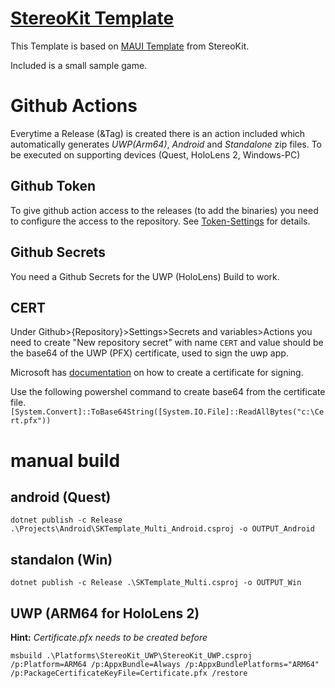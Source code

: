 # [StereoKit Template](https://stereokit.net/)
This Template is based on [MAUI Template](https://github.com/StereoKit/StereoKit.Templates/tree/main/templates/SKTemplate_Multi) from StereoKit.

Included is a small sample game.

# Github Actions
Everytime a Release (&Tag) is created there is an action included which automatically generates *UWP(Arm64)*, *Android* and *Standalone* zip files. To be executed on supporting devices (Quest, HoloLens 2, Windows-PC) 
## Github Token
To give github action access to the releases (to add the binaries) you need to configure the access to the repository. See [Token-Settings](https://github.com/settings/tokens?type=beta) for details.
## Github Secrets
You need a Github Secrets for the UWP (HoloLens) Build to work.
## CERT
Under Github>{Repository}>Settings>Secrets and variables>Actions you need to create "New repository secret" with name `CERT` and value should be the base64 of the UWP (PFX) certificate, used to sign the uwp app.

Microsoft has [documentation](https://learn.microsoft.com/en-gb/windows/msix/package/create-certificate-package-signing) on how to create a certificate for signing.

Use the following powershel command to create base64 from the certificate file.
`[System.Convert]::ToBase64String([System.IO.File]::ReadAllBytes("c:\Cert.pfx"))`

# manual build
## android (Quest)
`dotnet publish -c Release .\Projects\Android\SKTemplate_Multi_Android.csproj -o OUTPUT_Android`
## standalon (Win)
`dotnet publish -c Release .\SKTemplate_Multi.csproj -o OUTPUT_Win`
## UWP (ARM64 for HoloLens 2)
**Hint:** *Certificate.pfx needs to be created before*

`msbuild .\Platforms\StereoKit_UWP\StereoKit_UWP.csproj /p:Platform=ARM64 /p:AppxBundle=Always /p:AppxBundlePlatforms="ARM64" /p:PackageCertificateKeyFile=Certificate.pfx /restore`
